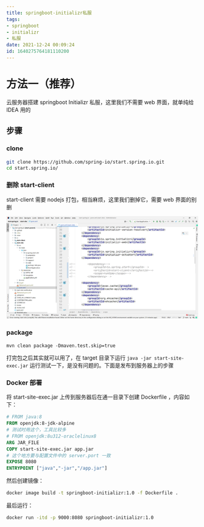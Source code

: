 ```yaml
---
title: springboot-initializr私服
tags: 
- springboot
- initializr
- 私服
date: 2021-12-24 00:09:24
id: 1640275764181110200
---
```


# 方法一（推荐）

云服务器搭建 springboot Initializr 私服，这里我们不需要 web 界面，就单纯给 IDEA 用的

## 步骤

### clone

```sh
git clone https://github.com/spring-io/start.spring.io.git
cd start.spring.io/
```

### 删除 start-client

start-client 需要 nodejs 打包，相当麻烦，这里我们删掉它，需要 web 界面的别删

![image-20220129012608749](assets/images/image-20220129012608749.png)

### package

```
mvn clean package -Dmaven.test.skip=true 
```

打完包之后其实就可以用了，在 target 目录下运行 `java -jar start-site-exec.jar` 运行测试一下，是没有问题的。下面是发布到服务器上的步骤

### Docker 部署

将 start-site-exec.jar 上传到服务器后在通一目录下创建 Dockerfile ，内容如下：

```dockerfile
# FROM java:8
FROM openjdk:8-jdk-alpine
# 测试时用这个，工具比较多
# FROM openjdk:8u312-oraclelinux8
ARG JAR_FILE
COPY start-site-exec.jar app.jar
# 这个地方要与配置文件中的 server.port 一致
EXPOSE 8080
ENTRYPOINT ["java","-jar","/app.jar"]
```

然后创建镜像：

```sh
docker image build -t springboot-initializr:1.0 -f Dockerfile .
```

最后运行：

```sh
docker run -itd -p 9000:8080 springboot-initializr:1.0
```



